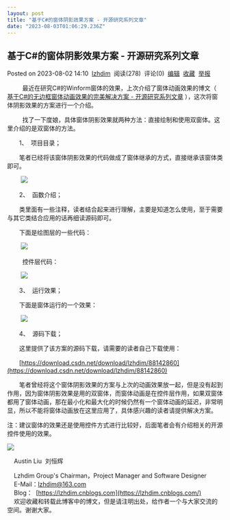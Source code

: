 ```yaml
---
layout: post
title: "基于C#的窗体阴影效果方案 - 开源研究系列文章"
date: "2023-08-03T01:06:29.236Z"
---
```

基于C#的窗体阴影效果方案 - 开源研究系列文章
------------------------

Posted on 2023-08-02 14:10  [lzhdim](https://www.cnblogs.com/lzhdim/)  阅读(278)  评论(0)  [编辑](https://i.cnblogs.com/EditPosts.aspx?postid=17598884)  [收藏](javascript:void(0))  [举报](javascript:void(0))

         最近在研究C#的Winform窗体的效果，上次介绍了窗体动画效果的博文（ [基于C#的无边框窗体动画效果的完美解决方案 - 开源研究系列文章](https://www.cnblogs.com/lzhdim/p/17576147.html) ），这次将窗体阴影效果的方案进行一个介绍。

         找了一下度娘，具体窗体阴影效果就两种方法：直接绘制和使用双窗体。这里介绍的是双窗体的方法。

　　1、  项目目录；

　　笔者已经将该窗体阴影效果的代码做成了窗体继承的方式，直接继承该窗体类即可。

        ![](https://images.cnblogs.com/cnblogs_com/lzhdim/2331737/o_230801113736_1.png)

　　2、  函数介绍；

　　类里面有一些注释，读者结合起来进行理解，主要是知道怎么使用，至于需要与其它类结合应用的话再细读源码即可。

　　下面是绘图层的一些代码：

 　　![](https://images.cnblogs.com/cnblogs_com/lzhdim/2331737/o_230801113744_2.png)

         控件层代码：

        ![](https://images.cnblogs.com/cnblogs_com/lzhdim/2331737/o_230801113751_3.png)

　　3、  运行效果；

　　下面是窗体运行的一个效果：

        ![](https://images.cnblogs.com/cnblogs_com/lzhdim/2331737/o_230801113755_4.png)

　　4、  源码下载；

　　这里提供了该方案的源码下载，请需要的读者自己下载使用：

　　[https://download.csdn.net/download/lzhdim/88142860](https://download.csdn.net/download/lzhdim/88142860)

　　笔者曾经将这个窗体阴影效果的方案与上次的动画效果放一起，但是没有起到作用，因为窗体阴影效果是用的双窗体，而窗体动画是在控件层作用，如果双窗体都用了窗体动画，那在最小化和最大化的时候仍然有一个窗体动画的延迟，非常明显，所以不能将窗体动画放在这里应用了，具体感兴趣的读者请提供解决方案。

注：建议窗体的效果还是使用控件方式进行比较好，后面笔者会有介绍相关的开源控件使用的效果。

  
  

![](https://images.cnblogs.com/cnblogs_com/lzhdim/636184/o_230607054137_lzhdim.png)

    Austin Liu  刘恒辉  
  
    Lzhdim Group's Chairman，Project Manager and Software Designer  
    E-Mail：[lzhdim@163.com](mailto:lzhdim@163.com "给我发邮件吧")  
    Blog：  [https://lzhdim.cnblogs.com](https://lzhdim.cnblogs.com/)  
    欢迎收藏和转载此博客中的博文，但是请注明出处，给作者一个与大家交流的空间。谢谢大家。
